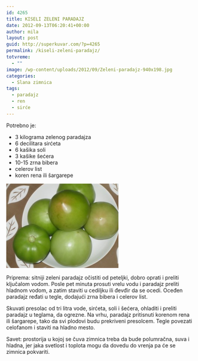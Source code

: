 ```yaml
---
id: 4265
title: KISELI ZELENI PARADAJZ
date: 2012-09-13T06:20:41+00:00
author: mila
layout: post
guid: http://superkuvar.com/?p=4265
permalink: /kiseli-zeleni-paradajz/
totvreme:
  - ""
image: /wp-content/uploads/2012/09/Zeleni-paradajz-940x198.jpg
categories:
  - Slana zimnica
tags:
  - paradajz
  - ren
  - sirće
---
```

Potrebno je:

  * 3 kilograma zelenog paradajza
  * 6 decilitara sirćeta
  * 6 kašika soli
  * 3 kašike šećera
  * 10-15 zrna bibera
  * celerov list
  * koren rena ili šargarepe

<img class="alignnone size-medium wp-image-4293" title="Zeleni paradajz" src="/wp-content/uploads/2012/09/Zeleni-paradajz-300x225.jpg" alt="" width="300" height="225" /> 

Priprema: sitniji zeleni paradajz očistiti od peteljki, dobro oprati i preliti ključalom vodom. Posle pet minuta prosuti vrelu vodu i paradajz preliti hladnom vodom, a zatim staviti u cediljku ili đevđir da se ocedi. Oceđen paradajz ređati u tegle, dodajući zrna bibera i celerov list.

Skuvati presolac od tri litra vode, sirćeta, soli i šećera, ohladiti i preliti paradajz u teglama, da ogrezne. Na vrhu, paradajz pritisnuti korenom rena ili šargarepe, tako da svi plodovi budu prekriveni presolcem. Tegle povezati celofanom i staviti na hladno mesto.

Savet: prostorija u kojoj se čuva zimnica treba da bude polumračna, suva i hladna, jer jaka svetlost i toplota mogu da dovedu do vrenja pa će se zimnica pokvariti.